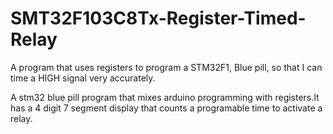 # SMT32F103C8Tx-Register-Timed-Relay
A program that uses registers to program a STM32F1, Blue pill, so that I can time a HIGH signal very accurately.

A stm32 blue pill program that mixes arduino programming with registers.It has a 4 digit 7 segment display that counts a programable time to activate a relay.
